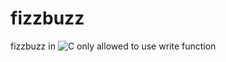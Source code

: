 # fizzbuzz
fizzbuzz in ![C](https://img.shields.io/badge/c-%2300599C.svg?style=for-the-badge&logo=c&logoColor=white)
only allowed to use write function

